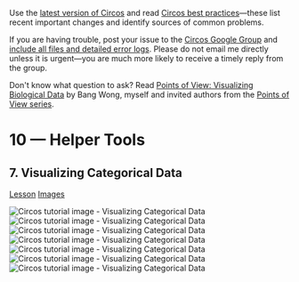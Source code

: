Use the [latest version of Circos](/software/download/circos/) and read
[Circos best
practices](/documentation/tutorials/reference/best_practices/)—these list
recent important changes and identify sources of common problems.

If you are having trouble, post your issue to the [Circos Google
Group](https://groups.google.com/group/circos-data-visualization) and [include
all files and detailed error logs](/support/support/). Please do not email me
directly unless it is urgent—you are much more likely to receive a timely
reply from the group.

Don't know what question to ask? Read [Points of View: Visualizing Biological
Data](https://www.nature.com/nmeth/journal/v9/n12/full/nmeth.2258.html) by
Bang Wong, myself and invited authors from the [Points of View
series](https://mk.bcgsc.ca/pointsofview).

# 10 — Helper Tools

## 7\. Visualizing Categorical Data

[Lesson](/documentation/tutorials/utilities/categorical_data/lesson)
[Images](/documentation/tutorials/utilities/categorical_data/images)

![Circos tutorial image - Visualizing Categorical
Data](/documentation/tutorials/utilities/categorical_data/img/01.png) ![Circos
tutorial image - Visualizing Categorical
Data](/documentation/tutorials/utilities/categorical_data/img/02.png) ![Circos
tutorial image - Visualizing Categorical
Data](/documentation/tutorials/utilities/categorical_data/img/03.png) ![Circos
tutorial image - Visualizing Categorical
Data](/documentation/tutorials/utilities/categorical_data/img/04.png) ![Circos
tutorial image - Visualizing Categorical
Data](/documentation/tutorials/utilities/categorical_data/img/05.png) ![Circos
tutorial image - Visualizing Categorical
Data](/documentation/tutorials/utilities/categorical_data/img/06.png) ![Circos
tutorial image - Visualizing Categorical
Data](/documentation/tutorials/utilities/categorical_data/img/07.png)


